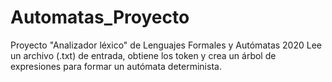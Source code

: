 # Automatas_Proyecto
Proyecto "Analizador léxico" de Lenguajes Formales y Autómatas 2020
Lee un archivo (.txt) de entrada, obtiene los token y crea un árbol de expresiones para formar un autómata determinista.
